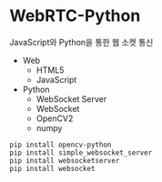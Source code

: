 # WebRTC-Python

JavaScript와 Python을 통한 웹 소켓 통신

- Web
  - HTML5
  - JavaScript
- Python
  - WebSocket Server
  - WebSocket
  - OpenCV2
  - numpy
```shell
pip install opencv-python
pip install simple_websocket_server
pip install websocketserver
pip install websocket
```

